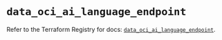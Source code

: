 # `data_oci_ai_language_endpoint`

Refer to the Terraform Registry for docs: [`data_oci_ai_language_endpoint`](https://registry.terraform.io/providers/hashicorp/oci/7.19.0/docs/data-sources/ai_language_endpoint).
